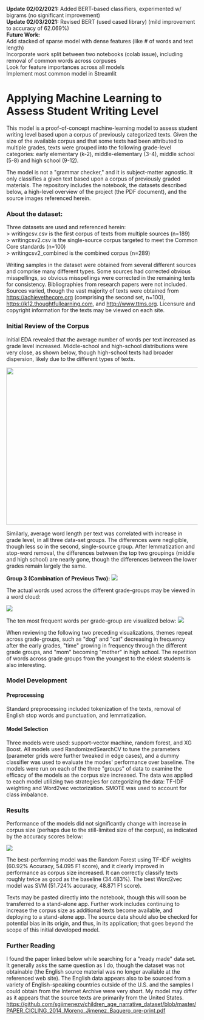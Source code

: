 **Update 02/02/2021:** Added BERT-based classifiers, experimented w/ bigrams (no significant improvement)<br>
**Update 02/03/2021:** Revised BERT (used cased library) (mild improvement to accuracy of 62.069%)<br>
**Future Work:** 
<br>Add stacked of sparse model with dense features (like # of words and text length)
<br>Incorporate work split between two notebooks (colab issue), including removal of common words across corpuses
<br>Look for feature importances across all models
<br>Implement most common model in Streamlit

# Applying Machine Learning to Assess Student Writing Level

This model is a proof-of-concept machine-learning model to assess student writing level based upon a corpus of previously categorized texts. Given the size of the available corpus and that some texts had been attributed to multiple grades, texts were grouped into the following grade-level categories: early elementary (k-2), middle-elementary (3-4), middle school (5-8) and high school (9-12). 

The model is not a "grammar checker," and it is subject-matter agnostic. It only classifies a given text based upon a corpus of previously graded materials. The repository includes the notebook, the datasets described below, a high-level overview of the project (the PDF document), and the source images referenced herein. 

### About the dataset:

Three datasets are used and referenced herein: 
<br>> writingcsv.csv is the first corpus of texts from multiple sources (n=189)
<br>> writingcsv2.csv is the single-source corpus targeted to meet the Common Core standards (n=100)
<br>> writingcsv2_combined is the combined corpus (n=289)

Writing samples in the dataset were obtained from several different sources and comprise many different types. Some sources had corrected obvious misspellings, so obvious misspellings were corrected in the remaining texts for consistency. Bibliographies from research papers were not included.  Sources varied, though the vast majority of texts were obtained from https://achievethecore.org (comprising the second set, n=100), https://k12.thoughtfullearning.com, and http://www.ttms.org. Licensure and copyright information for the texts may be viewed on each site. 

###  Initial Review of the Corpus

Initial EDA revealed that the average number of words per text increased as grade level increased. Middle-school and high-school distributions were very close, as shown below, though high-school texts had broader dispersion, likely due to the different types of texts. 

<img src="https://github.com/jnels13/Screening-Childrens-Writing-Level-With-NLP/blob/main/Source%20Images/3_numwords.png" width="592" height="413">

Similarly, average word length per text was correlated with increase in grade level, in all three data-set groups. The differences were negligible, though less so in the second, single-source group.  After lemmatization and stop-word removal, the differences between the top two groupings (middle and high school) are nearly gone, though the differences between the lower grades remain largely the same.

**Group 3 (Combination of Previous Two):** 
<img src="https://github.com/jnels13/Screening-Childrens-Writing-Level-With-NLP/blob/main/Source%20Images/3_wordlen.png">

The actual words used across the different grade-groups may be viewed in a word cloud: 

<img src="https://github.com/jnels13/Screening-Childrens-Writing-Level-With-NLP/blob/main/Source%20Images/wc_3.png">

The ten most frequent words per grade-group are visualized below: 
<img src="https://github.com/jnels13/Screening-Childrens-Writing-Level-With-NLP/blob/main/Source%20Images/most_important.png">

When reviewing the following two preceding visualizations, themes repeat across grade-groups, such as "dog" and "cat" decreasing in frequency after the early grades, "time" growing in frequency through the different grade groups, and "mom" becoming "mother" in high school.  The repetition of words across grade groups from the youngest to the eldest students is also interesting. 

### Model Development

#### Preprocessing

Standard preprocessing included tokenization of the texts, removal of English stop words and punctuation, and lemmatization. 

#### Model Selection

Three models were used: support-vector machine, random forest, and XG Boost. All models used RandomizedSearchCV to tune the parameters (parameter grids were further tweaked in edge cases), and a dummy classifier was used to evaluate the modes' performance over baseline. The models were run on each of the three "groups" of data to examine the efficacy of the models as the corpus size increased. The data was applied to each model utilizing two strategies for categorizing the data: TF-IDF weighting and Word2vec vectorization.  SMOTE was used to account for class imbalance. 

### Results

Performance of the models did not significantly change with increase in corpus size (perhaps due to the still-limited size of the corpus), as indicated by the accuracy scores below:

<img src="https://github.com/jnels13/Screening-Childrens-Writing-Level-With-NLP/blob/main/Source%20Images/Accuracy_Scores.png">

The best-performing model was the Random Forest using TF-IDF weights (60.92% Accuracy, 54.095 F1 score), and it clearly improved in performance as corpus size increased. It can correctly classify texts roughly twice as good as the baseline (34.483%). The best Word2vec model was SVM (51.724% accuracy, 48.871 F1 score).

Texts may be pasted directly into the notebook, though this will soon be transferred to a stand-alone app.  Further work includes continuing to increase the corpus size as additional texts become available, and deploying to a stand-alone app. The source data should also be checked for potential bias in its origin, and thus, in its application; that goes beyond the scope of this initial developed model.

### Further Reading

I found the paper linked below while searching for a "ready made" data set. It generally asks the same question as I do, though the dataset was not obtainable (the English source material was no longer available at the referenced web site). The English data appears also to be sourced from a variety of English-speaking countries outside of the U.S. and the samples I could obtain from the Internet Archive were very short.  My model may differ as it appears that the source texts are primarily from the United States.  https://github.com/sgjimenezv/children_age_narrative_dataset/blob/master/PAPER_CICLING_2014_Moreno_Jimenez_Baquero_pre-print.pdf

